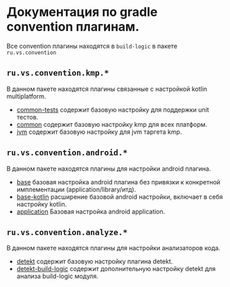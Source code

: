 # Документация по gradle convention плагинам.

Все convention плагины находятся в `build-logic` в пакете `ru.vs.convention`

## `ru.vs.convention.kmp.*`

В данном пакете находятся плагины связанные с настройкой kotlin multiplatform.

* [common-tests](../../build-logic/src/main/kotlin/ru/vs/convention/kmp/common-tests.gradle.kts) содержит базовую
  настройку для поддержки unit тестов.
* [common](../../build-logic/src/main/kotlin/ru/vs/convention/kmp/common.gradle.kts) содержит базовую настройку kmp для
  всех платформ.
* [jvm](../../build-logic/src/main/kotlin/ru/vs/convention/kmp/jvm.gradle.kts) содержит базовую настройку для jvm
  таргета kmp.

## `ru.vs.convention.android.*`

В данном пакете находятся плагины для настройки android плагина.

* [base](../../build-logic/src/main/kotlin/ru/vs/convention/android/base.gradle.kts) базовая настройка android плагина
  без привязки к конкретной имплементации (application/library/итд).
* [base-kotlin](../../build-logic/src/main/kotlin/ru/vs/convention/android/base-kotlin.gradle.kts) расширение базовой
  android настройки, включает в себя настройку
  kotlin.
* [application](../../build-logic/src/main/kotlin/ru/vs/convention/android/application.gradle.kts) Базовая настройка
  android application.

## `ru.vs.convention.analyze.*`

В данном пакете находятся плагины для настройки анализаторов кода.

* [detekt](../../build-logic/src/main/kotlin/ru/vs/convention/analyze/detekt.gradle.kts) содержит базовую настройку
  плагина detekt.
* [detekt-build-logic](../../build-logic/src/main/kotlin/ru/vs/convention/analyze/detekt-build-logic.gradle.kts)
  содержит дополнительную настройку detekt для анализа build-logic модуля.
